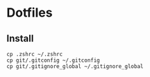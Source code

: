 # Dotfiles

## Install

```
cp .zshrc ~/.zshrc
cp git/.gitconfig ~/.gitconfig
cp git/.gitignore_global ~/.gitignore_global
```
